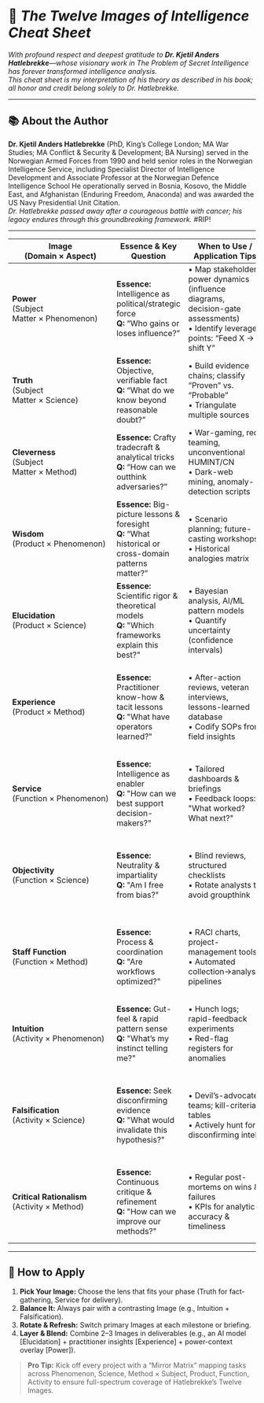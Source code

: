 # 🎯 *The Twelve Images of Intelligence Cheat Sheet* 
*With profound respect and deepest gratitude to **Dr. Kjetil Anders Hatlebrekke**—whose visionary work in *The Problem of Secret Intelligence* has forever transformed intelligence analysis.*  
*This cheat sheet is my interpretation of his theory as described in his book; all honor and credit belong solely to Dr. Hatlebrekke.*

---

## 📚 About the Author  
**Dr. Kjetil Anders Hatlebrekke** (PhD, King’s College London; MA War Studies; MA Conflict & Security & Development; BA Nursing) served in the Norwegian Armed Forces from 1990 and held senior roles in the Norwegian Intelligence Service, including Specialist Director of Intelligence Development and Associate Professor at the Norwegian Defence Intelligence School 
He operationally served in Bosnia, Kosovo, the Middle East, and Afghanistan (Enduring Freedom, Anaconda) and was awarded the US Navy Presidential Unit Citation.  
*Dr. Hatlebrekke passed away after a courageous battle with cancer; his legacy endures through this groundbreaking framework.* #RIP!

---

| **Image (Domain × Aspect)** | **Essence & Key Question** | **When to Use / Application Tips** | **Watch-outs & Balance** |
|-------------------------------|-----------------------------------------------|-----------------------------------------------|-----------------------------------------------|
| **Power**<br>(Subject Matter × Phenomenon)               | **Essence:** Intelligence as political/strategic force  <br>**Q:** “Who gains or loses influence?”         | • Map stakeholder power dynamics (influence diagrams, decision-gate assessments)  <br>• Identify leverage points: “Feed X → shift Y”        | • Risk: Over-politicization  <br>• Balance with **Objectivity** to ground analysis                                 |
| **Truth**<br>(Subject Matter × Science)               | **Essence:** Objective, verifiable fact  <br>**Q:** “What do we know beyond reasonable doubt?”          | • Build evidence chains; classify “Proven” vs. “Probable”  <br>• Triangulate multiple sources                         | • Risk: Analysis paralysis  <br>• Use **Cleverness** to innovate around gaps                                     |
| **Cleverness**<br>(Subject Matter × Method)          | **Essence:** Crafty tradecraft & analytical tricks  <br>**Q:** “How can we outthink adversaries?”       | • War-gaming, red teaming, unconventional HUMINT/CN  <br>• Dark-web mining, anomaly-detection scripts                | • Risk: Ethical/legal overreach  <br>• Temper with **Critical Rationalism** for rigor                           |
| **Wisdom**<br>(Product × Phenomenon)             | **Essence:** Big-picture lessons & foresight  <br>**Q:** “What historical or cross-domain patterns matter?” | • Scenario planning; future-casting workshops  <br>• Historical analogies matrix                               | • Risk: Over-generalization  <br>• Validate with **Falsification** criteria                                 |
| **Elucidation**<br>(Product × Science)        | **Essence:** Scientific rigor & theoretical models  <br>**Q:** "Which frameworks explain this best?"       | • Bayesian analysis, AI/ML pattern models  <br>• Quantify uncertainty (confidence intervals)                 | • Risk: Jargon overload  <br>• Bridge to **Service**: translate models into actionable advice                |
| **Experience**<br>(Product × Method)          | **Essence:** Practitioner know-how & tacit lessons  <br>**Q:** "What have operators learned?"              | • After-action reviews, veteran interviews, lessons-learned database  <br>• Codify SOPs from field insights                             | • Risk: “We’ve always done it this way” bias  <br>• Challenge with **Cleverness** to inject innovation                     |
| **Service**<br>(Function × Phenomenon)             | **Essence:** Intelligence as enabler  <br>**Q:** "How can we best support decision-makers?"     | • Tailored dashboards & briefings  <br>• Feedback loops: "What worked? What next?"                   | • Risk: Reactive posture  <br>• Proactively trigger via **Intuition** when issues emerge                 |
| **Objectivity**<br>(Function × Science)         | **Essence:** Neutrality & impartiality  <br>**Q:** "Am I free from bias?"                        | • Blind reviews, structured checklists  <br>• Rotate analysts to avoid groupthink                           | • Risk: Context-blindness  <br>• Complement with **Power** to surface real-world stakes                            |
| **Staff Function**<br>(Function × Method)      | **Essence:** Process & coordination  <br>**Q:** "Are workflows optimized?"                  | • RACI charts, project-management tools  <br>• Automated collection→analysis pipelines                   | • Risk: Bureaucratic drag  <br>• Inject **Cleverness** to streamline redundant tasks            |
| **Intuition**<br>(Activity × Phenomenon)          | **Essence:** Gut-feel & rapid pattern sense  <br>**Q:** "What’s my instinct telling me?"             | • Hunch logs; rapid-feedback experiments  <br>• Red-flag registers for anomalies                          | • Risk: Cognitive biases  <br>• Always validate via **Truth** or **Falsification**                         |
| **Falsification**<br>(Activity × Science)      | **Essence:** Seek disconfirming evidence  <br>**Q:** "What would invalidate this hypothesis?"        | • Devil’s-advocate teams; kill-criteria tables  <br>• Actively hunt for disconfirming intel                   | • Risk: Premature dismissal  <br>• Balance with **Elucidation**: test alternative models                 |
| **Critical Rationalism**<br>(Activity × Method) | **Essence:** Continuous critique & refinement  <br>**Q:** "How can we improve our methods?"     | • Regular post-mortems on wins & failures  <br>• KPIs for analytic accuracy & timeliness            | • Risk: Paralysis by critique  <br>• Infuse **Wisdom** to keep strategic momentum                    |

---

## 📖 How to Apply  
1. **Pick Your Image:** Choose the lens that fits your phase (Truth for fact-gathering, Service for delivery).  
2. **Balance It:** Always pair with a contrasting Image (e.g., Intuition + Falsification).  
3. **Rotate & Refresh:** Switch primary Images at each milestone or briefing.  
4. **Layer & Blend:** Combine 2–3 Images in deliverables (e.g., an AI model [Elucidation] + practitioner insights [Experience] + power-context overlay [Power]).  

> **Pro Tip:** Kick off every project with a “Mirror Matrix” mapping tasks across Phenomenon, Science, Method × Subject, Product, Function, Activity to ensure full-spectrum coverage of Hatlebrekke’s Twelve Images.
